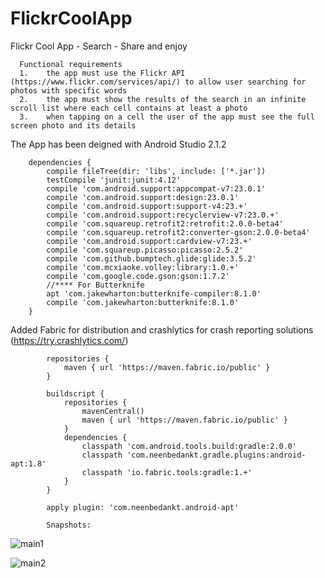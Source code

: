 # FlickrCoolApp
Flickr Cool App - Search - Share and enjoy

      Functional requirements
      1.	the app must use the Flickr API (https://www.flickr.com/services/api/) to allow user searching for photos with specific words
      2.	the app must show the results of the search in an infinite scroll list where each cell contains at least a photo
      3.	when tapping on a cell the user of the app must see the full screen photo and its details

The App has been deigned with Android Studio 2.1.2

        dependencies {
            compile fileTree(dir: 'libs', include: ['*.jar'])
            testCompile 'junit:junit:4.12'
            compile 'com.android.support:appcompat-v7:23.0.1'
            compile 'com.android.support:design:23.0.1'
            compile 'com.android.support:support-v4:23.+'
            compile 'com.android.support:recyclerview-v7:23.0.+'
            compile 'com.squareup.retrofit2:retrofit:2.0.0-beta4'
            compile 'com.squareup.retrofit2:converter-gson:2.0.0-beta4'
            compile 'com.android.support:cardview-v7:23.+'
            compile 'com.squareup.picasso:picasso:2.5.2'
            compile 'com.github.bumptech.glide:glide:3.5.2'
            compile 'com.mcxiaoke.volley:library:1.0.+'
            compile 'com.google.code.gson:gson:1.7.2'
            //**** For Butterknife
            apt 'com.jakewharton:butterknife-compiler:8.1.0'
            compile 'com.jakewharton:butterknife:8.1.0'
        }

Added Fabric for distribution and crashlytics for crash reporting solutions
(https://try.crashlytics.com/)

            repositories {
                maven { url 'https://maven.fabric.io/public' }
            }
            
            buildscript {
                repositories {
                    mavenCentral()
                    maven { url 'https://maven.fabric.io/public' }
                }
                dependencies {
                    classpath 'com.android.tools.build:gradle:2.0.0'
                    classpath 'com.neenbedankt.gradle.plugins:android-apt:1.8'
                    classpath 'io.fabric.tools:gradle:1.+'
                }
            }
            
            apply plugin: 'com.neenbedankt.android-apt'
          
            Snapshots:
            
![main1](https://cloud.githubusercontent.com/assets/1615724/16981095/624cb54c-4e69-11e6-9878-15f0977140c8.png)

![main2](https://cloud.githubusercontent.com/assets/1615724/16981130/7b6f348c-4e69-11e6-8a0d-41138b51872f.png)


